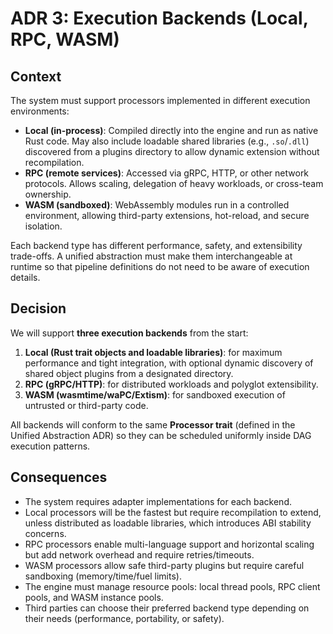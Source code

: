 # ADR 3: Execution Backends (Local, RPC, WASM)

## Context

The system must support processors implemented in different execution environments:

* **Local (in-process)**: Compiled directly into the engine and run as native Rust code. May also include loadable shared libraries (e.g., `.so`/`.dll`) discovered from a plugins directory to allow dynamic extension without recompilation.
* **RPC (remote services)**: Accessed via gRPC, HTTP, or other network protocols. Allows scaling, delegation of heavy workloads, or cross-team ownership.
* **WASM (sandboxed)**: WebAssembly modules run in a controlled environment, allowing third-party extensions, hot-reload, and secure isolation.

Each backend type has different performance, safety, and extensibility trade-offs. A unified abstraction must make them interchangeable at runtime so that pipeline definitions do not need to be aware of execution details.

## Decision

We will support **three execution backends** from the start:

1. **Local (Rust trait objects and loadable libraries)**: for maximum performance and tight integration, with optional dynamic discovery of shared object plugins from a designated directory.
2. **RPC (gRPC/HTTP)**: for distributed workloads and polyglot extensibility.
3. **WASM (wasmtime/waPC/Extism)**: for sandboxed execution of untrusted or third-party code.

All backends will conform to the same **Processor trait** (defined in the Unified Abstraction ADR) so they can be scheduled uniformly inside DAG execution patterns.

## Consequences

* The system requires adapter implementations for each backend.
* Local processors will be the fastest but require recompilation to extend, unless distributed as loadable libraries, which introduces ABI stability concerns.
* RPC processors enable multi-language support and horizontal scaling but add network overhead and require retries/timeouts.
* WASM processors allow safe third-party plugins but require careful sandboxing (memory/time/fuel limits).
* The engine must manage resource pools: local thread pools, RPC client pools, and WASM instance pools.
* Third parties can choose their preferred backend type depending on their needs (performance, portability, or safety).
